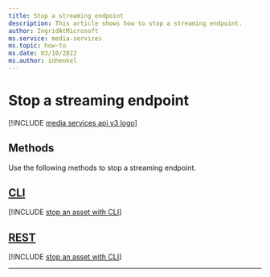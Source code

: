 ```yaml
---
title: Stop a streaming endpoint
description: This article shows how to stop a streaming endpoint.
author: IngridAtMicrosoft
ms.service: media-services
ms.topic: how-to
ms.date: 03/10/2022
ms.author: inhenkel
---
```


# Stop a streaming endpoint

[!INCLUDE [media services api v3 logo](./includes/v3-hr.md)]

## Methods

Use the following methods to stop a streaming endpoint.

## [CLI](#tab/cli/)

[!INCLUDE [stop an asset with CLI](./includes/task-stop-streaming-endpoint-cli.md)]

## [REST](#tab/rest/)

[!INCLUDE [stop an asset with CLI](./includes/task-stop-streaming-endpoint-rest.md)]

---
